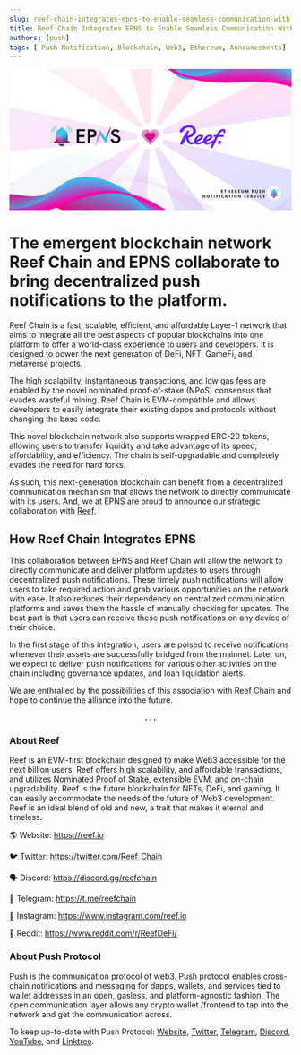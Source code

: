 ```yaml
---
slug: reef-chain-integrates-epns-to-enable-seamless-communication-with-users
title: Reef Chain Integrates EPNS to Enable Seamless Communication With Users
authors: [push]
tags: [ Push Notification, Blockchain, Web3, Ethereum, Announcements]
---
```


![Docusaurus Image](./cover-image.png)

<!--truncate-->

<!--customheaderpoint-->
# The emergent blockchain network Reef Chain and EPNS collaborate to bring decentralized push notifications to the platform.<br/>

Reef Chain is a fast, scalable, efficient, and affordable Layer-1 network that aims to integrate all the best aspects of popular blockchains into one platform to offer a world-class experience to users and developers. It is designed to power the next generation of DeFi, NFT, GameFi, and metaverse projects.

The high scalability, instantaneous transactions, and low gas fees are enabled by the novel nominated proof-of-stake (NPoS) consensus that evades wasteful mining. Reef Chain is EVM-compatible and allows developers to easily integrate their existing dapps and protocols without changing the base code.

This novel blockchain network also supports wrapped ERC-20 tokens, allowing users to transfer liquidity and take advantage of its speed, affordability, and efficiency. The chain is self-upgradable and completely evades the need for hard forks.

As such, this next-generation blockchain can benefit from a decentralized communication mechanism that allows the network to directly communicate with its users. And, we at EPNS are proud to announce our strategic collaboration with [Reef](https://medium.com/u/4f1649b3658b?source=post_page-----f5e80bb632ff--------------------------------).

## How Reef Chain Integrates EPNS
This collaboration between EPNS and Reef Chain will allow the network to directly communicate and deliver platform updates to users through decentralized push notifications. These timely push notifications will allow users to take required action and grab various opportunities on the network with ease. It also reduces their dependency on centralized communication platforms and saves them the hassle of manually checking for updates. The best part is that users can receive these push notifications on any device of their choice.

In the first stage of this integration, users are poised to receive notifications whenever their assets are successfully bridged from the mainnet. Later on, we expect to deliver push notifications for various other activities on the chain including governance updates, and loan liquidation alerts.

We are enthralled by the possibilities of this association with Reef Chain and hope to continue the alliance into the future.

<center><b>.  .  .</b></center>

### About Reef
Reef is an EVM-first blockchain designed to make Web3 accessible for the next billion users. Reef offers high scalability, and affordable transactions, and utilizes Nominated Proof of Stake, extensible EVM, and on-chain upgradability. Reef is the future blockchain for NFTs, DeFi, and gaming. It can easily accommodate the needs of the future of Web3 development. Reef is an ideal blend of old and new, a trait that makes it eternal and timeless.

🌎 Website: https://reef.io

🐦 Twitter: https://twitter.com/Reef_Chain

🗣 Discord: https://discord.gg/reefchain

💬 Telegram: https://t.me/reefchain

📸 Instagram: https://www.instagram.com/reef.io

🤖 Reddit: https://www.reddit.com/r/ReefDeFi/



### About Push Protocol

Push is the communication protocol of web3. Push protocol enables cross-chain notifications and messaging for dapps, wallets, and services tied to wallet addresses in an open, gasless, and platform-agnostic fashion. The open communication layer allows any crypto wallet /frontend to tap into the network and get the communication across.

To keep up-to-date with Push Protocol: [Website](https://push.org/), [Twitter](https://twitter.com/pushprotocol), [Telegram](https://t.me/epnsproject), [Discord](https://discord.gg/pushprotocol), [YouTube](https://www.youtube.com/c/EthereumPushNotificationService), and [Linktree](https://linktr.ee/pushprotocol).
